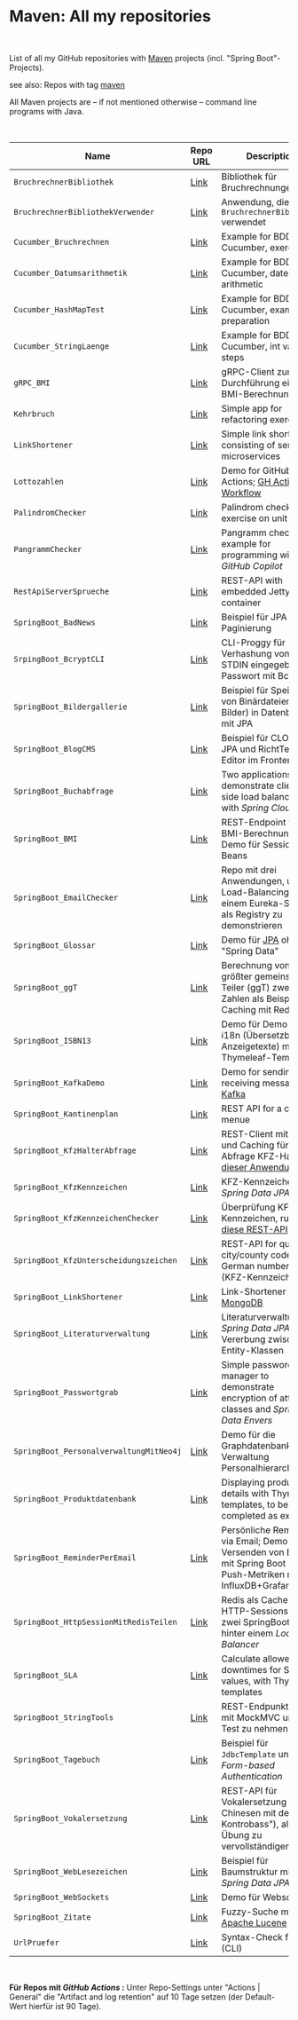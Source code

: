 # Maven: All my repositories #

<br>

List of all my GitHub repositories with [Maven](https://maven.apache.org/) projects (incl. "Spring Boot"-Projects).

see also: Repos with tag [maven](https://github.com/MDecker-MobileComputing?tab=repositories&q=topic%3Amaven&type=source)

All Maven projects are – if not mentioned otherwise – command line programs with Java.

<br>

| Name | Repo URL | Description |
| ---- | -------- | ----------- |
| `BruchrechnerBibliothek` | [Link](https://github.com/MDecker-MobileComputing/Maven_BruchrechnerBibliothek) | Bibliothek für Bruchrechnungen |
| `BruchrechnerBibliothekVerwender` | [Link](https://github.com/MDecker-MobileComputing/Maven_BruchrechnerBibliothekVerwender) | Anwendung, die die `BruchrechnerBibliothek` verwendet |
| `Cucumber_Bruchrechnen` | [Link](https://github.com/MDecker-MobileComputing/Maven_Cucumber_Bruchrechnen) | Example for BDD with Cucumber, exercise |
| `Cucumber_Datumsarithmetik` | [Link](https://github.com/MDecker-MobileComputing/Maven_Cucumber_Datumsarithmetik) | Example for BDD with Cucumber, date arithmetic |
| `Cucumber_HashMapTest` | [Link](https://github.com/MDecker-MobileComputing/Maven_Cucumber_HashMap) | Example for BDD with Cucumber, exam preparation | 
| `Cucumber_StringLaenge` | [Link](https://github.com/MDecker-MobileComputing/Maven_Cucumber_StringLaenge) | Example for BDD with Cucumber, int values in steps |
| `gRPC_BMI` | [Link](https://github.com/MDecker-MobileComputing/Maven_gRPC_BMI) | gRPC-Client zur Durchführung einer BMI-Berechnung |
| `Kehrbruch` | [Link](https://github.com/MDecker-MobileComputing/Maven_Kehrbruch) | Simple app for refactoring exercise |
| `LinkShortener`| [Link](https://github.com/MDecker-MobileComputing/Maven_SpringBoot_LinkShortener) | Simple link shortener consisting of serveral microservices |
| `Lottozahlen` | [Link](https://github.com/MDecker-MobileComputing/Maven_Lottozahlen) | Demo for GitHub Actions; [GH Actions Workflow]([https://github.com/MDecker-MobileComputing/Maven_Palindromchecker/tree/master/.github/workflows](https://github.com/MDecker-MobileComputing/Maven_Lottozahlen/tree/master/.github/workflows)) |
| `PalindromChecker` | [Link](https://github.com/MDecker-MobileComputing/Maven_Palindromchecker) | Palindrom checker, for exercise on unit testing |
| `PangrammChecker` | [Link](https://github.com/MDecker-MobileComputing/Maven_Pangrammchecker) | Pangramm checker, example for programming with *GitHub Copilot* |
| `RestApiServerSprueche` | [Link](https://github.com/MDecker-MobileComputing/Maven_RestApiServerSprueche) | REST-API with embedded Jetty servlet container |
| `SpringBoot_BadNews` | [Link](https://github.com/MDecker-MobileComputing/Maven_SpringBoot_BadNews) | Beispiel für JPA mit Paginierung |
| `SrpingBoot_BcryptCLI`| [Link](https://github.com/MDecker-MobileComputing/Maven_SpringBoot_BcryptCLI) | CLI-Proggy für Verhashung von über STDIN eingegebenen Passwort mit Bcrypt |
| `SpringBoot_Bildergallerie` | [Link](https://github.com/MDecker-MobileComputing/Maven_SpringBoot_Bildergallerie) | Beispiel für Speichern von Binärdateien (z.B. Bilder) in Datenbank mit JPA |
| `SpringBoot_BlogCMS` | [Link](https://github.com/MDecker-MobileComputing/Maven_SpringBoot_BlogCMS) | Beispiel für CLOB mit JPA und RichtText-Editor im Frontend |
| `SpringBoot_Buchabfrage` | [Link](https://github.com/MDecker-MobileComputing/Maven_SpringBoot_Buchabfrage) | Two applications to demonstrate client-side load balancing with *Spring Cloud* |
| `SpringBoot_BMI` | [Link](https://github.com/MDecker-MobileComputing/Maven_SpringBoot_BmiBerechnung/) | REST-Endpoint für BMI-Berechnung, Demo für Session-Beans |
| `SpringBoot_EmailChecker` | [Link](https://github.com/MDecker-MobileComputing/Maven_SpringBoot_EmailChecker) | Repo mit drei Anwendungen, um Load-Balancing mit einem Eureka-Server als Registry zu demonstrieren |
| `SpringBoot_Glossar` | [Link](https://github.com/MDecker-MobileComputing/Maven_SpringBoot_Glossar) | Demo für [JPA](https://en.wikipedia.org/wiki/Jakarta_Persistence) ohne "Spring Data"  |
| `SpringBoot_ggT` | [Link](https://github.com/MDecker-MobileComputing/Maven_SpringBoot_ggtMitRedisCaching) | Berechnung von größter gemeinsamer Teiler (ggT) zweier Zahlen als Beispiel für Caching mit Redis |
| `SpringBoot_ISBN13` | [Link](https://github.com/MDecker-MobileComputing/Maven_SpringBoot_ISBN13Checker) | Demo für Demo von i18n (Übersetzbare Anzeigetexte) mit Thymeleaf-Templates |
| `SpringBoot_KafkaDemo` | [Link](https://github.com/MDecker-MobileComputing/Maven_SpringBoot_KafkaDemo) | Demo for sending and receiving messages via [Kafka](https://kafka.apache.org/) |
| `SpringBoot_Kantinenplan`| [Link](https://github.com/MDecker-MobileComputing/Maven_SpringBoot_Kantinenplan) | REST API for a canteen menue |
| `SpringBoot_KfzHalterAbfrage` | [Link](https://github.com/MDecker-MobileComputing/Maven_SpringBoot_KfzHalterAbfrage) | REST-Client mit Retry und Caching für Abfrage KFZ-Halter bei [dieser Anwendung](https://github.com/MDecker-MobileComputing/Maven_SpringBoot_KfzKennzeichen) |
| `SpringBoot_KfzKennzeichen` | [Link](https://github.com/MDecker-MobileComputing/Maven_SpringBoot_KfzKennzeichen) | KFZ-Kennzeichen mit *Spring Data JPA* |
| `SpringBoot_KfzKennzeichenChecker` | [Link](https://github.com/MDecker-MobileComputing/Maven_SpringBoot_KfzKennzeichenChecker) | Überprüfung KFZ-Kennzeichen, ruft auch [diese REST-API](https://github.com/MDecker-MobileComputing/Maven_SpringBoot_KfzUnterscheidungszeichen) auf | 
| `SpringBoot_KfzUnterscheidungszeichen` | [Link](https://github.com/MDecker-MobileComputing/Maven_SpringBoot_KfzUnterscheidungszeichen) | REST-API for querying city/county code on German number plates (KFZ-Kennzeichen) |
| `SpringBoot_LinkShortener` | [Link](https://github.com/MDecker-MobileComputing/Maven_SpringBoot_LinkShortenerMitMongoDB) | Link-Shortener mit [MongoDB](https://www.mongodb.com/) |
| `SpringBoot_Literaturverwaltung` | [Link](https://github.com/MDecker-MobileComputing/Maven_SpringBoot_Literaturverwaltung) | Literaturverwaltung, *Spring Data JPA* mit Vererbung zwischen Entity-Klassen |
| `SpringBoot_Passwortgrab` | [Link](https://github.com/MDecker-MobileComputing/Maven_SpringBoot_Passwortgrab) | Simple password manager to demonstrate encryption of attribute classes and <i>Spring Data Envers</i> |
| `SpringBoot_PersonalverwaltungMitNeo4j` | [Link](https://github.com/MDecker-MobileComputing/SpringBoot_PersonalverwaltungMitNeo4j) | Demo für die Graphdatenbank Neo4j: Verwaltung Personalhierarchie |
| `SpringBoot_Produktdatenbank` | [Link](https://github.com/MDecker-MobileComputing/Maven_SpringBoot_Produktdatenbank) | Displaying product details with Thymeleaf templates, to be completed as exercise |
| `SpringBoot_ReminderPerEmail` | [Link](https://github.com/MDecker-MobileComputing/Maven_SpringBoot_ReminderPerEmail) | Persönliche Reminder via Email; Demo für Versenden von Emails mit Spring Boot und Push-Metriken mit InfluxDB+Grafana |
| `SpringBoot_HttpSessionMitRedisTeilen` | [Link](https://github.com/MDecker-MobileComputing/Maven_SpringBoot_HttpSessionMitRedisTeilen) | Redis als Cache für HTTP-Sessions für zwei SpringBoot-Apps hinter einem *Load Balancer* |
| `SpringBoot_SLA` | [Link](https://github.com/MDecker-MobileComputing/Maven_SpringBoot_SLA) | Calculate allowed downtimes for SLA values, with Thymeleaf templates |
| `SpringBoot_StringTools` | [Link](https://github.com/MDecker-MobileComputing/Maven_SpringBoot_StringTools) | REST-Endpunkt, der mit MockMVC unter Test zu nehmen ist |
| `SpringBoot_Tagebuch` | [Link](https://github.com/MDecker-MobileComputing/Maven_SpringBoot_Tagebuch) | Beispiel für `JdbcTemplate` und *Form-based Authentication* |
| `SpringBoot_Vokalersetzung` | [Link](https://github.com/MDecker-MobileComputing/Maven_SpringBoot_Vokalersetzung) | REST-API für Vokalersetzung ("Drei Chinesen mit dem Kontrobass"), als Übung zu vervollständigen |
| `SpringBoot_WebLesezeichen` | [Link](https://github.com/MDecker-MobileComputing/Maven_SpringBoot_WebLesezeichen) | Beispiel für Baumstruktur mit *Spring Data JPA* |
| `SpringBoot_WebSockets` | [Link](https://github.com/MDecker-MobileComputing/Maven_SpringBoot_WebSockets) | Demo für Websockets |
| `SpringBoot_Zitate` | [Link](https://github.com/MDecker-MobileComputing/Maven_SpringBoot_Zitate) | Fuzzy-Suche mit [Apache Lucene](https://lucene.apache.org/) |
| `UrlPruefer` | [Link](https://github.com/MDecker-MobileComputing/Maven_UrlPruefer) | Syntax-Check für URL (CLI) |

<br>

**Für Repos mit *GitHub Actions* :** Unter Repo-Settings unter "Actions | General" die "Artifact and log retention" auf 10 Tage setzen (der Default-Wert  hierfür ist 90 Tage).

<br>
